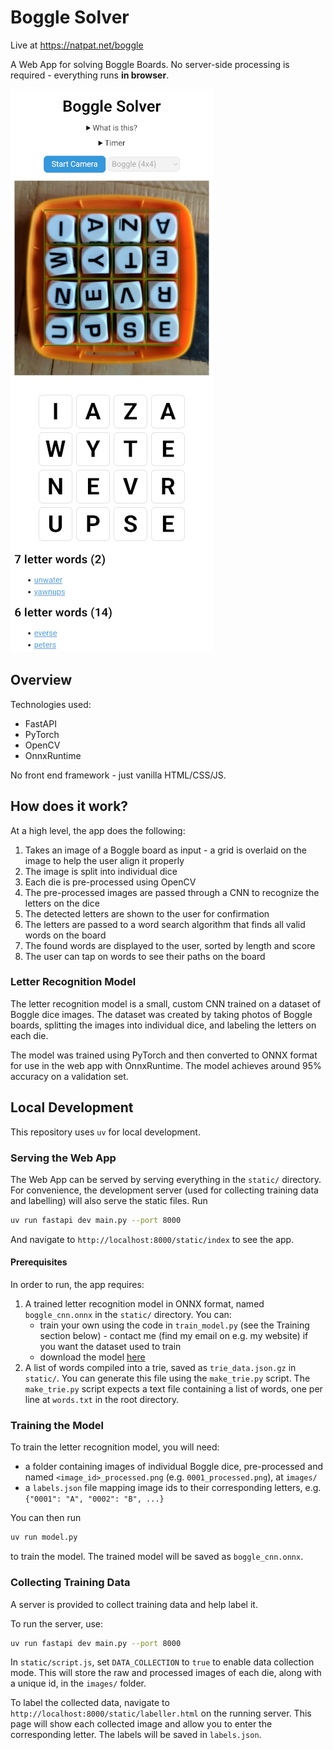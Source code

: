 # Boggle Solver

Live at https://natpat.net/boggle

A Web App for solving Boggle Boards. No server-side processing is required - everything runs **in browser**.

![Demo Screenshot](https://github.com/gnatpat/boggle-solver/blob/main/readme_assets/1000041431.png?raw=true)

## Overview
Technologies used:
- FastAPI
- PyTorch
- OpenCV
- OnnxRuntime

No front end framework - just vanilla HTML/CSS/JS.

## How does it work?

At a high level, the app does the following:

1. Takes an image of a Boggle board as input - a grid is overlaid on the image to help the user align it properly
2. The image is split into individual dice
3. Each die is pre-processed using OpenCV
4. The pre-processed images are passed through a CNN to recognize the letters on the dice
5. The detected letters are shown to the user for confirmation
6. The letters are passed to a word search algorithm that finds all valid words on the board
7. The found words are displayed to the user, sorted by length and score
8. The user can tap on words to see their paths on the board

### Letter Recognition Model
The letter recognition model is a small, custom CNN trained on a dataset of Boggle dice images. The dataset was created by taking photos of Boggle boards, splitting the images into individual dice, and labeling the letters on each die.

The model was trained using PyTorch and then converted to ONNX format for use in the web app with OnnxRuntime. The model achieves around 95% accuracy on a validation set.

## Local Development

This repository uses `uv` for local development.

### Serving the Web App

The Web App can be served by serving everything in the `static/` directory. For convenience, the development server (used for collecting training data and labelling) will also serve the static files. Run

```bash
uv run fastapi dev main.py --port 8000
```

And navigate to `http://localhost:8000/static/index` to see the app.

#### Prerequisites

In order to run, the app requires:
1. A trained letter recognition model in ONNX format, named `boggle_cnn.onnx` in the `static/` directory. You can:
    - train your own using the code in `train_model.py` (see the Training section below) - contact me (find my email on e.g. my website) if you want the dataset used to train
    - download the model [here](http://natpat.net/boggle/boggle_cnn.onnx)
2. A list of words compiled into a trie, saved as `trie_data.json.gz` in `static/`. You can generate this file using the `make_trie.py` script. The `make_trie.py` script expects a text file containing a list of words, one per line at `words.txt` in the root directory. 

### Training the Model

To train the letter recognition model, you will need:
 - a folder containing images of individual Boggle dice, pre-processed and named `<image_id>_processed.png` (e.g. `0001_processed.png`), at `images/`
 - a `labels.json` file mapping image ids to their corresponding letters, e.g. `{"0001": "A", "0002": "B", ...}`

You can then run

```bash
uv run model.py
```

to train the model. The trained model will be saved as `boggle_cnn.onnx`.

### Collecting Training Data

A server is provided to collect training data and help label it.

To run the server, use:

```bash
uv run fastapi dev main.py --port 8000
```

In `static/script.js`, set `DATA_COLLECTION` to `true` to enable data collection mode. This will store the raw and processed images of each die, along with a unique id, in the `images/` folder.

To label the collected data, navigate to `http://localhost:8000/static/labeller.html` on the running server. This page will show each collected image and allow you to enter the corresponding letter. The labels will be saved in `labels.json`.

